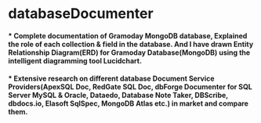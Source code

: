 # databaseDocumenter
#### * Complete documentation of Gramoday MongoDB database, Explained the role of each collection &amp; field in the database. And I have drawn Entity Relationship Diagram(ERD) for Gramoday Database(MongoDB) using the intelligent diagramming tool Lucidchart.
#### * Extensive research on different database Document Service Providers(ApexSQL Doc, RedGate SQL Doc, dbForge Documenter for SQL Server MySQL & Oracle, Dataedo, Database Note Taker, DBScribe, dbdocs.io, Elasoft SqlSpec, MongoDB Atlas etc.) in market and compare them.
